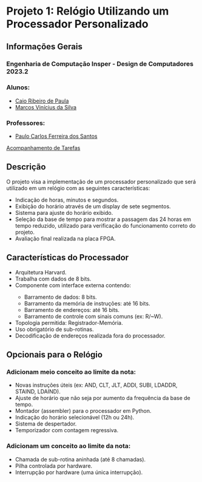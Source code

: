 <h1>Projeto 1: Relógio Utilizando um Processador Personalizado</h1>

<h2>Informações Gerais</h2>

<h3>Engenharia de Computação Insper - Design de Computadores 2023.2</h3>

<h3>Alunos:</h3>
<ul>
  <li><a href=https://www.linkedin.com/in/caio-ribeiro-de-paula-8b5999193/>Caio Ribeiro de Paula</a></li>
  <li><a href=https://www.linkedin.com/in/marcosvinis/>Marcos Vinícius da Silva</a></li>
</ul>

<h3>Professores:</h3> 
<ul>
  <li><a href=https://www.insper.edu.br/pesquisa-e-conhecimento/docentes-pesquisadores/paulo-carlos-ferreira-dos-santos/>Paulo Carlos Ferreira dos Santos</a></li>
</ul>

[Acompanhamento de Tarefas](https://docs.google.com/document/d/1tQu284zb4H75BPVvmHYvKxLIM0q2ro0aXAdbX-oSKcw/edit?usp=sharing)

<h2>Descrição</h2>
<p>O projeto visa a implementação de um processador personalizado que será utilizado em um relógio com as seguintes características:</p>
<ul>
    <li>Indicação de horas, minutos e segundos.</li>
    <li>Exibição do horário através de um display de sete segmentos.</li>
    <li>Sistema para ajuste do horário exibido.</li>
    <li>Seleção da base de tempo para mostrar a passagem das 24 horas em tempo reduzido, utilizado para verificação do funcionamento correto do projeto.</li>
    <li>Avaliação final realizada na placa FPGA.</li>
</ul>

<h2>Características do Processador</h2>
<ul>
    <li>Arquitetura Harvard.</li>
    <li>Trabalha com dados de 8 bits.</li>
    <li>Componente com interface externa contendo:</li>
    <ul>
        <li>Barramento de dados: 8 bits.</li>
        <li>Barramento da memória de instruções: até 16 bits.</li>
        <li>Barramento de endereços: até 16 bits.</li>
        <li>Barramento de controle com sinais comuns (ex: R/~W).</li>
    </ul>
    <li>Topologia permitida: Registrador-Memória.</li>
    <li>Uso obrigatório de sub-rotinas.</li>
    <li>Decodificação de endereços realizada fora do processador.</li>
</ul>

<h2>Opcionais para o Relógio</h2>
<h3>Adicionam meio conceito ao limite da nota:</h3>
<ul>
    <li>Novas instruções úteis (ex: AND, CLT, JLT, ADDI, SUBI, LDADDR, STAIND, LDAIND).</li>
    <li>Ajuste de horário que não seja por aumento da frequência da base de tempo.</li>
    <li>Montador (assembler) para o processador em Python.</li>
    <li>Indicação do horário selecionável (12h ou 24h).</li>
    <li>Sistema de despertador.</li>
    <li>Temporizador com contagem regressiva.</li>
</ul>

<h3>Adicionam um conceito ao limite da nota:</h3>
<ul>
    <li>Chamada de sub-rotina aninhada (até 8 chamadas).</li>
    <li>Pilha controlada por hardware.</li>
    <li>Interrupção por hardware (uma única interrupção).</li>
</ul>

</body>
</html>

